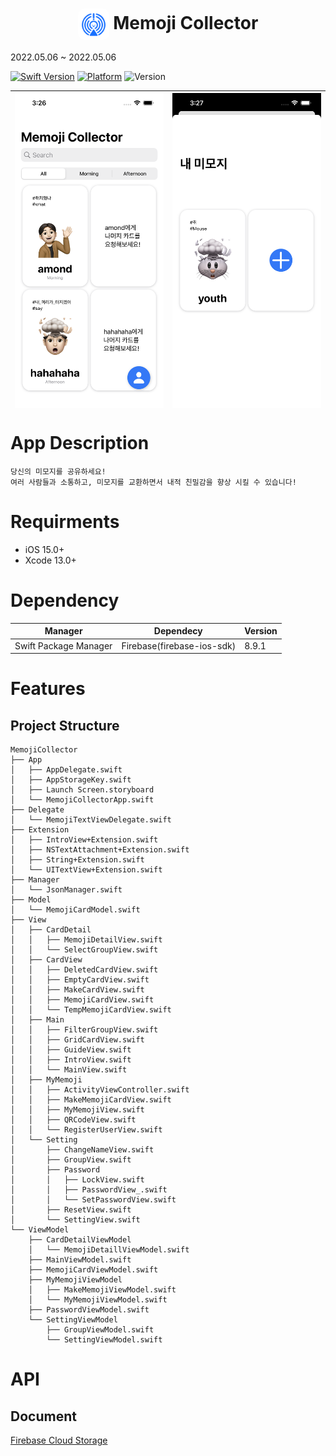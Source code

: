 <h1 align="center">
    <img style="height:50px; vertical-align:middle; border-radius:10px;" src="readmeSource/AppIcon.png"/> Memoji Collector
</h1>

2022.05.06 ~ 2022.05.06

[![Swift Version][swift-image]](https://swift.org/)
[![Platform][Platform-image]](https://developer.apple.com/kr/ios/)
![Version][Version-image]

[swift-image]:https://img.shields.io/badge/swift-5.6-orange.svg?style=flat
[Platform-image]: https://img.shields.io/badge/Platform-ios-lightgray.svg?style=flat
[Version-image]: https://img.shields.io/badge/Version-1.0-blue.svg?style=flat


<center>

| <div style="height:500px"> ![AppStoreImage](readmeSource/AppImage_0.PNG)</div> | <div style="height:500px"> ![AppStoreImage](readmeSource/AppImage_1.PNG) </div> | 
| - | - |   

</center>

# App Description
```
당신의 미모지를 공유하세요!
여러 사람들과 소통하고, 미모지를 교환하면서 내적 친밀감을 향상 시킬 수 있습니다!
```

# Requirments
- iOS 15.0+
- Xcode 13.0+

# Dependency
<table width=100%>
    <thead>
        <tr>
            <th><strong>Manager</strong></th>
            <th><strong>Dependecy</strong></th>
            <th><strong>Version</strong></th>
        </tr>
    </thead>
    <tbody>
        <tr>
            <td rowspan="5">Swift Package Manager</td>
            <td>Firebase(firebase-ios-sdk)</td>
            <td>8.9.1</td>
        </tr>
    </tbody>
</table>

# Features
## Project Structure
```
MemojiCollector
├── App
│   ├── AppDelegate.swift
│   ├── AppStorageKey.swift
│   ├── Launch Screen.storyboard
│   └── MemojiCollectorApp.swift
├── Delegate
│   └── MemojiTextViewDelegate.swift
├── Extension
│   ├── IntroView+Extension.swift
│   ├── NSTextAttachment+Extension.swift
│   ├── String+Extension.swift
│   └── UITextView+Extension.swift
├── Manager
│   └── JsonManager.swift
├── Model
│   └── MemojiCardModel.swift
├── View
│   ├── CardDetail
│   │   ├── MemojiDetailView.swift
│   │   └── SelectGroupView.swift
│   ├── CardView
│   │   ├── DeletedCardView.swift
│   │   ├── EmptyCardView.swift
│   │   ├── MakeCardView.swift
│   │   ├── MemojiCardView.swift
│   │   └── TempMemojiCardView.swift
│   ├── Main
│   │   ├── FilterGroupView.swift
│   │   ├── GridCardView.swift
│   │   ├── GuideView.swift
│   │   ├── IntroView.swift
│   │   └── MainView.swift
│   ├── MyMemoji
│   │   ├── ActivityViewController.swift
│   │   ├── MakeMemojiCardView.swift
│   │   ├── MyMemojiView.swift
│   │   ├── QRCodeView.swift
│   │   └── RegisterUserView.swift
│   └── Setting
│       ├── ChangeNameView.swift
│       ├── GroupView.swift
│       ├── Password
│       │   ├── LockView.swift
│       │   ├── PasswordView_.swift
│       │   └── SetPasswordView.swift
│       ├── ResetView.swift
│       └── SettingView.swift
└── ViewModel
    ├── CardDetailViewModel
    │   └── MemojiDetaillViewModel.swift
    ├── MainViewModel.swift
    ├── MemojiCardViewModel.swift
    ├── MyMemojiViewModel
    │   ├── MakeMemojiViewModel.swift
    │   └── MyMemojiViewModel.swift
    ├── PasswordViewModel.swift
    └── SettingViewModel
        ├── GroupViewModel.swift
        └── SettingViewModel.swift
```

# API
## Document
[Firebase Cloud Storage](https://firebase.google.com/docs/storage/ios/start?hl=ko) 
